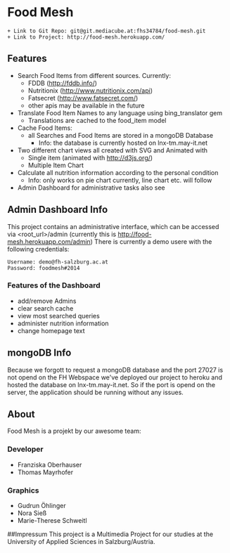 # Food Mesh
    + Link to Git Repo: git@git.mediacube.at:fhs34784/food-mesh.git
    + Link to Project: http://food-mesh.herokuapp.com/

## Features
+ Search Food Items from different sources. Currently:
	+ FDDB (http://fddb.info/)
    + Nutritionix (http://www.nutritionix.com/api)
    + Fatsecret (http://www.fatsecret.com/)
    + other apis may be available in the future
+ Translate Food Item Names to any language using bing_translator gem
    + Translations are cached to the food_item model
+ Cache Food Items:
	+ all Searches and Food Items are stored in a mongoDB Database
    	+ Info: the database is currently hosted on lnx-tm.may-it.net
+ Two different chart views all created with SVG and Animated with
	+ Single item (animated with http://d3js.org/)
    + Multiple Item Chart
+ Calculate all nutrition information according to the personal condition
    + Info: only works on pie chart currently, line chart etc. will follow
+ Admin Dashboard for administrative tasks also see

## Admin Dashboard Info
This project contains an administrative interface, which can be accessed via <root_url>/admin (currently this is http://food-mesh.herokuapp.com/admin)
There is currently a demo usere with the following credentials:

	Username: demo@fh-salzburg.ac.at
	Password: foodmesh#2014


### Features of the Dashboard
+ add/remove Admins
+ clear search cache
+ view most searched queries
+ administer nutrition information
+ change homepage text



## mongoDB Info
Because we forgott to request a mongoDB database and the port 27027 is not opend on the FH Webspace we've deployed our project to heroku and hosted the database on lnx-tm.may-it.net.
So if the port is opend on the server, the application should be running without any issues.




## About
Food Mesh is a projekt by our awesome team:

### Developer
+ Franziska Oberhauser
+ Thomas Mayrhofer

### Graphics
+ Gudrun Öhlinger
+ Nora Sieß
+ Marie-Therese Schweitl

##Impressum
This project is a Multimedia Project for our studies at the University of Applied Sciences in Salzburg/Austria.